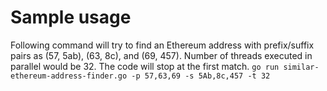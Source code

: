 # Sample usage

Following command will try to find an Ethereum address with prefix/suffix pairs as (57, 5ab), (63, 8c), and (69, 457). Number of threads executed in parallel would be 32. The code will stop at the first match. 
`
go run similar-ethereum-address-finder.go -p 57,63,69 -s 5Ab,8c,457 -t 32
`